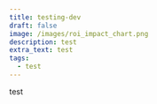 ```yaml
---
title: testing-dev
draft: false
image: /images/roi_impact_chart.png
description: test
extra_text: test
tags:
  - test
---
```

test
